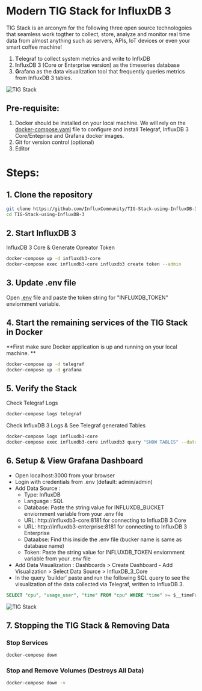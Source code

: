 # Modern TIG Stack for InfluxDB 3

TIG Stack is an arconym for the following three open source technologoies that seamless work togther to collect, store, analyze and monitor real time data from almost anything such as servers, APIs, IoT devices or even your smart coffee machine!

1. **T**elegraf to collect system metrics and write to InflxDB
2. **I**nfluxDB 3 (Core or Enterprise version) as the timeseries database
3. **G**rafana as the data visualization tool that frequently queries metrics from InfluxDB 3 tables.

![TIG Stack](https://github.com/InfluxCommunity/TIG-Stack-using-InfluxDB-3-Core/blob/main/TIG.drawio-4.png)

## Pre-requisite:

1. Docker should be installed on your local machine. We will rely on the [docker-compose.yaml](docker-compose.yml) file to configure and install Telegraf, InfluxDB 3 Core/Enteprise and Grafana docker images.
2. Git for version control (optional)
3. Editor

# Steps:

## 1. Clone the repository
```sh
git clone https://github.com/InfluxCommunity/TIG-Stack-using-InfluxDB-3.git
cd TIG-Stack-using-InfluxDB-3
```

## 2. Start InfluxDB 3 

InfluxDB 3 Core & Generate Opreator Token

```sh
docker-compose up -d influxdb3-core
docker-compose exec influxdb3-core influxdb3 create token --admin
```

## 3. Update .env file

Open [.env](.env) file and paste the token string for "INFLUXDB_TOKEN" enviornment variable.

## 4. Start the remaining services of the TIG Stack in Docker

**First make sure Docker application is up and running on your local machine.
**
```sh
docker-compose up -d telegraf
docker-compose up -d grafana
```

## 5. Verify the Stack

Check Telegraf Logs
```sh
docker-compose logs telegraf
```
Check InfluxDB 3 Logs & See Telegraf generated Tables

```sh
docker-compose logs influxdb3-core
docker-compose exec influxdb3-core influxdb3 query "SHOW TABLES" --database local_system --token REPLACE_WITH_YOUR_TOKEN_STRING
```

## 6. Setup & View Grafana Dashboard

- Open localhost:3000 from your browser 
- Login with credentials from .env (default: admin/admin)
- Add Data Source : 
  - Type: InfluxDB
  - Language : SQL
  - Database: Paste the string value for INFLUXDB_BUCKET enviornment variable from your .env file
  - URL: http://influxdb3-core:8181 for connecting to InfluxDB 3 Core 
  - URL: http://influxdb3-enterprise:8181 for connecting to InfluxDB 3 Enterprise
  - Dataabse: Find this inside the .env file (bucker name is same as database name)
  - Token: Paste the string value for INFLUXDB_TOKEN enviornment variable from your .env file
- Add Data Visualization : Dashboards > Create Dashboard - Add Visualization > Select Data Source > InfluxDB_3_Core 
- In the query 'builder' paste and run the following SQL query to see the visualization of the data collected via Telegraf, written to InfluxDB 3.
```sql
SELECT "cpu", "usage_user", "time" FROM "cpu" WHERE "time" >= $__timeFrom AND "time" <= $__timeTo AND "cpu" = 'cpu0'
```
![TIG Stack](https://github.com/InfluxCommunity/TIG-Stack-using-InfluxDB-3-Core/blob/main/Grafana_screenshot.png)

## 7. Stopping the TIG Stack & Removing Data

### Stop Services
```sh
docker-compose down
```
### Stop and Remove Volumes (Destroys All Data)
```sh
docker-compose down -v
```
